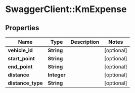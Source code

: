 # SwaggerClient::KmExpense

## Properties
Name | Type | Description | Notes
------------ | ------------- | ------------- | -------------
**vehicle_id** | **String** |  | [optional] 
**start_point** | **String** |  | [optional] 
**end_point** | **String** |  | [optional] 
**distance** | **Integer** |  | [optional] 
**distance_type** | **String** |  | [optional] 


